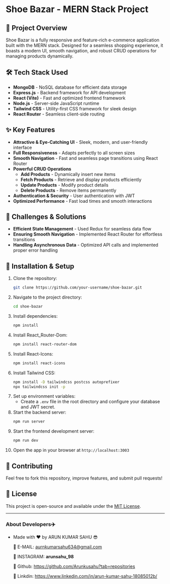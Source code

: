 # Shoe Bazar - MERN Stack Project

## 🚀 Project Overview
Shoe Bazar is a fully responsive and feature-rich e-commerce application built with the MERN stack. Designed for a seamless shopping experience, it boasts a modern UI, smooth navigation, and robust CRUD operations for managing products dynamically.

## 🛠 Tech Stack Used
- **MongoDB** - NoSQL database for efficient data storage
- **Express.js** - Backend framework for API development
- **React (Vite)** - Fast and optimized frontend framework
- **Node.js** - Server-side JavaScript runtime
- **Tailwind CSS** - Utility-first CSS framework for sleek design
- **React Router** - Seamless client-side routing

## ✨ Key Features
- **Attractive & Eye-Catching UI** - Sleek, modern, and user-friendly interface
- **Full Responsiveness** - Adapts perfectly to all screen sizes
- **Smooth Navigation** - Fast and seamless page transitions using React Router
- **Powerful CRUD Operations**
  - **Add Products** - Dynamically insert new items
  - **Fetch Products** - Retrieve and display products efficiently
  - **Update Products** - Modify product details
  - **Delete Products** - Remove items permanently
- **Authentication & Security** - User authentication with JWT
- **Optimized Performance** - Fast load times and smooth interactions

## 🚧 Challenges & Solutions
- **Efficient State Management** - Used Redux for seamless data flow
- **Ensuring Smooth Navigation** - Implemented React Router for effortless transitions
- **Handling Asynchronous Data** - Optimized API calls and implemented proper error handling

## 📌 Installation & Setup
1. Clone the repository:
   ```sh
   git clone https://github.com/your-username/shoe-bazar.git
   ```
2. Navigate to the project directory:
   ```sh
   cd shoe-bazar
   ```
3. Install dependencies:
   ```sh
   npm install
   ```
4. Install React_Router-Dom:
   ```sh
   npm install react-router-dom
   ```
5. Install React-Icons:
   ```sh
   npm install react-icons
   ```
5. Install Tailwind CSS:
   ```sh
   npm install -D tailwindcss postcss autoprefixer
   npx tailwindcss init -p
   ```
4. Set up environment variables:
   - Create a `.env` file in the root directory and configure your database and JWT secret.
5. Start the backend server:
   ```sh
   npm run server
   ```
6. Start the frontend development server:
   ```sh
   npm run dev
   ```
7. Open the app in your browser at `http://localhost:3003`

## 🤝 Contributing
Feel free to fork this repository, improve features, and submit pull requests!

## 📜 License
This project is open-source and available under the [MIT License](LICENSE).

---

### About Developers✈️

- Made with ❤️ by ARUN KUMAR SAHU 😎

  🔗 E-MAIL: aurnkumarsahu634@gmail.com
  
  🔗 INSTAGRAM: **arunsahu_98**
  
  🔗 Github: https://github.com/Arunkusahu?tab=repositories
  
  🔗 Linkdin: https://www.linkedin.com/in/arun-kumar-sahu-18085012b/


